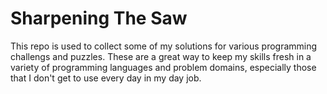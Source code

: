 # Sharpening The Saw

This repo is used to collect some of my solutions for various programming challengs and puzzles. These are a great way to keep my skills fresh in a variety of programming languages and problem domains, especially those that I don't get to use every day in my day job.

